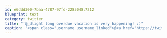 ```yaml
---
id: e6ddd300-7baa-4787-97fd-228304817212
blueprint: text
category: twitter
title: "'@_dlight long overdue vacation is very happening! :)"
caption: '<span class="username username_linked">@<a href="https://twitter.com/_dlight" title="Битюцкий Корнилий">_dlight</a></span> long overdue vacation is very happening! :)'
---
```

